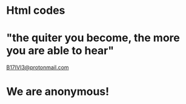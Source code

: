 # Html codes

# "the quiter you become, the more you are able to hear"
B17IVI3@protonmail.com
# We are anonymous!
